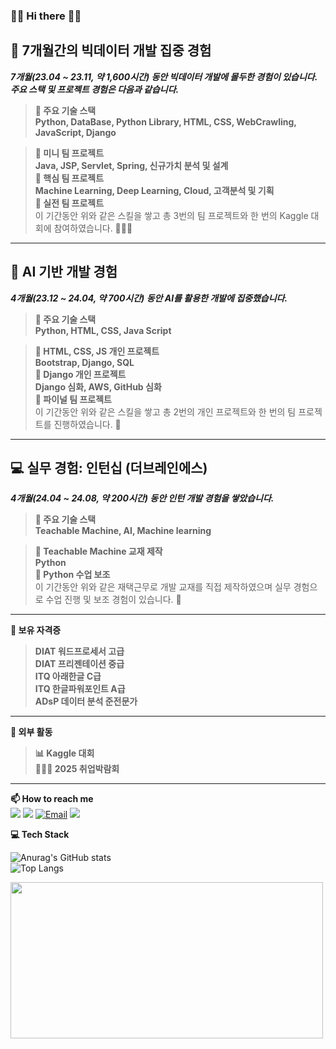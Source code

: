 ### 👋🏻 Hi there 👋🏻

## 📌 7개월간의 빅데이터 개발 집중 경험
**_7개월(23.04 ~ 23.11, 약 1,600시간) 동안 빅데이터 개발에 몰두한 경험이 있습니다.
주요 스택 및 프로젝트 경험은 다음과 같습니다._** <br>

>**🔧 주요 기술 스택** <br>
>**Python, DataBase, Python Library, HTML, CSS, WebCrawling, JavaScript, Django** <br>

>**🔹 미니 팀 프로젝트** <br>
>**Java, JSP, Servlet, Spring, 신규가치 분석 및 설계** <br>
>**🔹 핵심 팀 프로젝트** <br>
>**Machine Learning, Deep Learning, Cloud, 고객분석 및 기획** <br>
>**🔹 실전 팀 프로젝트** <br>
>이 기간동안 위와 같은 스킬을 쌓고 총 3번의 팀 프로젝트와 한 번의 Kaggle 대회에 참여하였습니다. 👩🏻‍💻 <br>

<hr>

## 🧠 AI 기반 개발 경험
**_4개월(23.12 ~ 24.04, 약 700시간) 동안 AI를 활용한 개발에 집중했습니다._** <br>

>**🔧 주요 기술 스택** <br>
>**Python, HTML, CSS, Java Script** <br>

>**🔹 HTML, CSS, JS 개인 프로젝트** <br>
>**Bootstrap, Django, SQL** <br>
>**🔹 Django 개인 프로젝트** <br>
>**Django 심화, AWS, GitHub 심화** <br>
>**🔹 파이널 팀 프로젝트** <br>
>이 기간동안 위와 같은 스킬을 쌓고 총 2번의 개인 프로젝트와 한 번의 팀 프로젝트를 진행하였습니다. 👥 <br>

<hr>

## 💻 실무 경험: 인턴십 (더브레인에스)
**_4개월(24.04 ~ 24.08, 약 200시간) 동안 인턴 개발 경험을 쌓았습니다._** <br>

>**🔧 주요 기술 스택** <br>
>**Teachable Machine, AI, Machine learning** <br>

>**🔸 Teachable Machine 교재 제작** <br>
>**Python** <br>
>**🔸 Python 수업 보조** <br>
>이 기간동안 위와 같은 재택근무로 개발 교재를 직접 제작하였으며 실무 경험으로 수업 진행 및 보조 경험이 있습니다. 📖 <br>

<hr>

**🪪 보유 자격증** <br>

>**DIAT 워드프로세서 고급** <br>
>**DIAT 프리젠테이션 중급** <br>
>**ITQ 아래한글 C급** <br>
>**ITQ 한글파워포인트 A급** <br>
>**ADsP 데이터 분석 준전문가** <br>

<hr>

**🏅 외부 활동** <br>

>**📊 Kaggle 대회** <br>
>**👩🏻‍💼 2025 취업박람회** <br> 

<hr>

<!--
**soohyun020812/soohyun020812** is a ✨ _special_ ✨ repository because its `README.md` (this file) appears on your GitHub profile.

Here are some ideas to get you started:

- 🔭 I’m currently working on ...
- 🌱 I’m currently learning ...
- 👯 I’m looking to collaborate on ...
- 🤔 I’m looking for help with ...
- 💬 Ask me about ...
- 📫 How to reach me: ...
- 😄 Pronouns: ...
- ⚡ Fun fact: ...
-->

**📫 How to reach me** <br>
<a href="https://gorgeous-produce-57c.notion.site/c95f6c2caada4755a9cc83b533be29e4?pvs=4" target="_blank"><img src="https://img.shields.io/badge/Notion-000000?style=for-the-badge&logo=Notion&logoColor=white"></a>
<a href="https://selfnotes.tistory.com/" target="_blank"><img src="https://img.shields.io/badge/Tistory-ff5a4a?style=for-the-badge&logo=Tistory&logoColor=white"></a>
<a href="mailto:mynilsh2002@naver.com" target="_blank"><img src="https://img.shields.io/badge/Email-03C75A?style=for-the-badge&logo=Naver&logoColor=white" alt="Email"></a>
<a href="https://velog.io/@selfnotes/posts/" target="_blank"><img src="https://img.shields.io/badge/Velog-20c997?style=for-the-badge&logo=Velog&logoColor=white"></a>

**💻 Tech Stack** <br>

![Anurag's GitHub stats](https://github-readme-stats.vercel.app/api?username=soohyun020812&show_icons=true&theme=graywhite) <br>
![Top Langs](https://github-readme-stats.vercel.app/api/top-langs/?username=soohyun020812\&layout=compact)

<a href="https://www.gitanimals.org/en_US?utm_medium=image&utm_source=soohyun020812&utm_content=farm">
<img
  src="https://render.gitanimals.org/farms/soohyun020812"
  width="500"
  height="250"
/>
</a>
